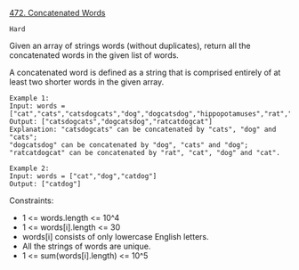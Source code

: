 [472. Concatenated Words](https://leetcode.com/problems/concatenated-words/)

`Hard`

Given an array of strings words (without duplicates), return all the concatenated words in the given list of words.

A concatenated word is defined as a string that is comprised entirely of at least two shorter words in the given array.

```
Example 1:
Input: words = ["cat","cats","catsdogcats","dog","dogcatsdog","hippopotamuses","rat","ratcatdogcat"]
Output: ["catsdogcats","dogcatsdog","ratcatdogcat"]
Explanation: "catsdogcats" can be concatenated by "cats", "dog" and "cats"; 
"dogcatsdog" can be concatenated by "dog", "cats" and "dog"; 
"ratcatdogcat" can be concatenated by "rat", "cat", "dog" and "cat".

Example 2:
Input: words = ["cat","dog","catdog"]
Output: ["catdog"]
```

Constraints:

- 1 <= words.length <= 10^4
- 1 <= words[i].length <= 30
- words[i] consists of only lowercase English letters.
- All the strings of words are unique.
- 1 <= sum(words[i].length) <= 10^5

